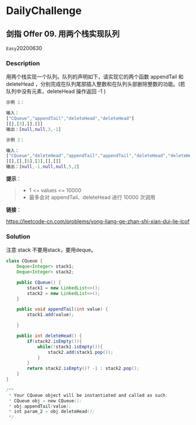 # DailyChallenge

## 剑指 Offer 09. 用两个栈实现队列

`Easy`20200630

### Description

用两个栈实现一个队列。队列的声明如下，请实现它的两个函数 appendTail 和 deleteHead ，分别完成在队列尾部插入整数和在队列头部删除整数的功能。(若队列中没有元素，deleteHead 操作返回 -1 )

```matlab
示例 1：

输入：
["CQueue","appendTail","deleteHead","deleteHead"]
[[],[3],[],[]]
输出：[null,null,3,-1]

示例 2：

输入：
["CQueue","deleteHead","appendTail","appendTail","deleteHead","deleteHead"]
[[],[],[5],[2],[],[]]
输出：[null,-1,null,null,5,2]
```

**提示**：

> - 1 <= values <= 10000
> - 最多会对 appendTail、deleteHead 进行 10000 次调用

**链接**：

<https://leetcode-cn.com/problems/yong-liang-ge-zhan-shi-xian-dui-lie-lcof>

### Solution

注意 stack 不要用stack，要用deque。

```java
class CQueue {
    Deque<Integer> stack1;
    Deque<Integer> stack2;

    public CQueue() {
        stack1 = new LinkedList<>();
        stack2 = new LinkedList<>();
    }

    public void appendTail(int value) {
        stack1.add(value);

    }

    public int deleteHead() {
        if(stack2.isEmpty()){
            while(!stack1.isEmpty()){
                stack2.add(stack1.pop());
            }
        }
        return stack2.isEmpty()? -1 : stack2.pop();
    }
}

/**
 * Your CQueue object will be instantiated and called as such:
 * CQueue obj = new CQueue();
 * obj.appendTail(value);
 * int param_2 = obj.deleteHead();
 */
```
